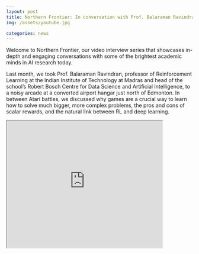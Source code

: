 ```yaml
---
layout: post
title: Northern Frontier: In conversation with Prof. Balaraman Ravindran
img: /assets/youtube.jpg

categories: news
---
```

Welcome to Northern Frontier, our video interview series that showcases in-depth and engaging conversations with some of the brightest academic minds in AI research today.

Last month, we took Prof. Balaraman Ravindran, professor of Reinforcement Learning at the Indian Institute of Technology at Madras and head of the school’s Robert Bosch Centre for Data Science and Artificial Intelligence, to a noisy arcade at a converted airport hangar just north of Edmonton. In between Atari battles, we discussed why games are a crucial way to learn how to solve much bigger, more complex problems, the pros and cons of scalar rewards, and the natural link between RL and deep learning.

<iframe width="420" height="345" src="https://www.youtube.com/watch?v=67NOtMdT95I&t=180s">
</iframe>

